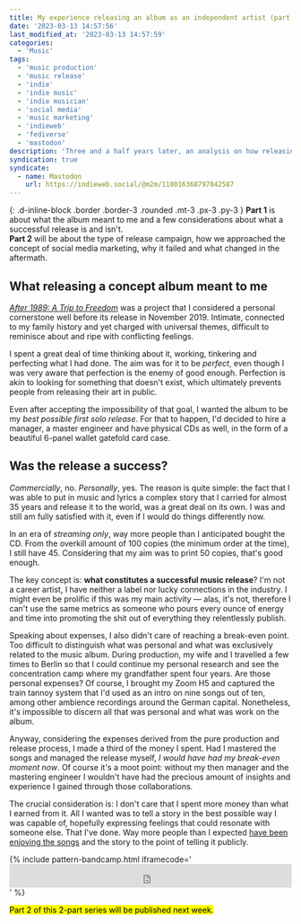 ```yaml
---
title: My experience releasing an album as an independent artist (part 1)
date: '2023-03-13 14:57:56'
last_modified_at: '2023-03-13 14:57:59'
categories: 
  - 'Music'
tags:
  - 'music production'
  - 'music release'
  - 'indie'
  - 'indie music'
  - 'indie musician'
  - 'social media'
  - 'music marketing'
  - 'indieweb'
  - 'fediverse'
  - 'mastodon'
description: 'Three and a half years later, an analysis on how releasing my debut concept album had informed my journey as a person more than as an indie artist.'
syndication: true
syndicate:
  - name: Mastodon
    url: https://indieweb.social/@m2m/110016368797042587
---
```

{: .d-inline-block .border .border-3 .rounded .mt-3 .px-3 .py-3 }
**Part 1** is about what the album meant to me and a few considerations about what a successful release is and isn't.<br>**Part 2** will be about the type of release campaign, how we approached the concept of social media marketing, why it failed and what changed in the aftermath.

## What releasing a concept album meant to me

[*After 1989: A Trip to Freedom*](/work/music/after-1989/) was a project that I considered a personal cornerstone well before its release in November 2019. Intimate, connected to my family history and yet charged with universal themes, difficult to reminisce about and ripe with conflicting feelings.

I spent a great deal of time thinking about it, working, tinkering and perfecting what I had done. The aim was for it to be *perfect*, even though I was very aware that perfection is the enemy of good enough. Perfection is akin to looking for something that doesn't exist, which ultimately prevents people from releasing their art in public.

Even after accepting the impossibility of that goal, I wanted the album to be my _best possible first solo release_. For that to happen, I'd decided to hire a manager, a master engineer and have physical CDs as well, in the form of a beautiful 6-panel wallet gatefold card case.

## Was the release a success?

*Commercially*, no. *Personally*, yes. The reason is quite simple: the fact that I was able to put in music and lyrics a complex story that I carried for almost 35 years and release it to the world, was a great deal on its own. I was and still am fully satisfied with it, even if I would do things differently now.

In an era of *streaming only*, way more people than I anticipated bought the CD. From the overkill amount of 100 copies (the minimum order at the time), I still have 45. Considering that my aim was to print 50 copies, that's good enough.

The key concept is: **what constitutes a successful music release**? I'm not a career artist, I have neither a label nor lucky connections in the industry. I might even be prolific if this was my main activity — alas, it's not, therefore I can't use the same metrics as someone who pours every ounce of energy and time into promoting the shit out of everything they relentlessly publish.

Speaking about expenses, I also didn't care of reaching a break-even point. Too difficult to distinguish what was personal and what was exclusively related to the music album. During production, my wife and I travelled a few times to Berlin so that I could continue my personal research and see the concentration camp where my grandfather spent four years. Are those personal expenses? Of course, I brought my Zoom H5 and captured the train tannoy system that I'd used as an intro on nine songs out of ten, among other ambience recordings around the German capital. Nonetheless, it's impossible to discern all that was personal and what was work on the album.

Anyway, considering the expenses derived from the pure production and release process, I made a third of the money I spent. Had I mastered the songs and managed the release myself, _I would have had my break-even moment now_. Of course it's a moot point: without my then manager and the mastering engineer I wouldn't have had the precious amount of insights and experience I gained through those collaborations.

The crucial consideration is: I don't care that I spent more money than what I earned from it. All I wanted was to tell a story in the best possible way I was capable of, hopefully expressing feelings that could resonate with someone else. That I've done. Way more people than I expected [have been enjoying the songs](/blog/new-reviews-after-1989/) and the story to the point of telling it publicly.

{% include pattern-bandcamp.html iframecode='<iframe style="border: 0; width: 100%; height: 42px;" src="https://bandcamp.com/EmbeddedPlayer/album=4002304498/size=small/bgcol=ffffff/linkcol=de270f/transparent=true/" seamless><a href="https://minutestomidnight.bandcamp.com/album/after-1989-a-trip-to-freedom">After 1989: A Trip To Freedom by Minutes to Midnight</a></iframe>' %}

<mark>Part 2 of this 2-part series will be published next week.</mark>